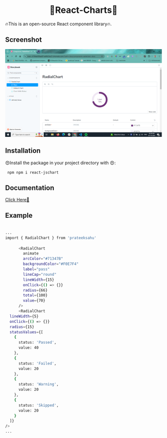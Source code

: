 <h1 align="center">🚀React-Charts🚀</h1>

🔥This is an open-source React component library🔥.

## Screenshot

![Screenshot](./Screenshot%20(207).png)


## Installation

😍Install the package in your project directory with 😍:
 
```bash
 npm npm i react-jschart

```

## Documentation

  [Click Here🛬](https://main--6700eb006ae051ad66c5ac21.chromatic.com)
## Example

```bash

...
import { RadialChart } from 'prateeksahu'

      <RadialChart
        animate
        arcColor="#71347B"
        backgroundColor="#F0E7F4"
        label="pass"
        lineCap="round"
        lineWidth={15}
        onClick={() => {}}
        radius={66}
        total={100}
        value={70}
      />
      <RadialChart
  lineWidth={5}
  onClick={() => {}}
  radius={15}
  statusValues={[
    {
      status: 'Passed',
      value: 40
    },
    {
      status: 'Failed',
      value: 20
    },
    {
      status: 'Warning',
      value: 20
    },
    {
      status: 'Skipped',
      value: 20
    }
  ]}
/>
...
```

